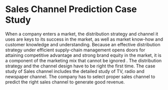 # Sales Channel Prediction Case Study 
When a company enters a market, the distribution strategy and channel it uses are keys to its success in the market, as well as market know-how and customer knowledge and understanding. Because an effective distribution strategy under efficient supply-chain management opens doors for attaining competitive advantage and strong brand equity in the market, it is a component of the marketing mix that cannot be ignored . The distribution strategy and the channel design have to be right the first time. The case study of Sales channel includes the detailed study of TV, radio and newspaper channel. The company has to select proper sales channel to predict the right sales channel to generate good revenue. 
